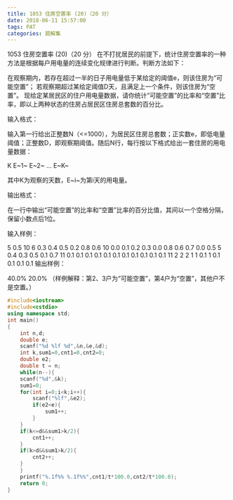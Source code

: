 ```yaml
---
title: 1053 住房空置率 (20)（20 分）
date: 2018-06-11 15:57:00
tags: PAT
categories: 题解集
---
```


1053 住房空置率 (20)（20 分）
在不打扰居民的前提下，统计住房空置率的一种方法是根据每户用电量的连续变化规律进行判断。判断方法如下：

在观察期内，若存在超过一半的日子用电量低于某给定的阈值e，则该住房为“可能空置”；
若观察期超过某给定阈值D天，且满足上一个条件，则该住房为“空置”。
现给定某居民区的住户用电量数据，请你统计“可能空置”的比率和“空置”比率，即以上两种状态的住房占居民区住房总套数的百分比。

输入格式：

输入第一行给出正整数N（<=1000），为居民区住房总套数；正实数e，即低电量阈值；正整数D，即观察期阈值。随后N行，每行按以下格式给出一套住房的用电量数据：

K E~1~ E~2~ ... E~K~

其中K为观察的天数，E~i~为第i天的用电量。

输出格式：

在一行中输出“可能空置”的比率和“空置”比率的百分比值，其间以一个空格分隔，保留小数点后1位。

输入样例：

5 0.5 10
6 0.3 0.4 0.5 0.2 0.8 0.6
10 0.0 0.1 0.2 0.3 0.0 0.8 0.6 0.7 0.0 0.5
5 0.4 0.3 0.5 0.1 0.7
11 0.1 0.1 0.1 0.1 0.1 0.1 0.1 0.1 0.1 0.1 0.1
11 2 2 2 1 1 0.1 1 0.1 0.1 0.1 0.1
输出样例：

40.0% 20.0%
（样例解释：第2、3户为“可能空置”，第4户为“空置”，其他户不是空置。）

```cpp
#include<iostream>
#include<cstdio>
using namespace std;
int main()
{
    int n,d;
    double e;
    scanf("%d %lf %d",&n,&e,&d);
    int k,sum1=0,cnt1=0,cnt2=0;
    double e2;
    double t = n;
    while(n--){
    scanf("%d",&k);
    sum1=0;
    for(int i=0;i<k;i++){
        scanf("%lf",&e2);
        if(e2<e){
            sum1++;
        }
    }
    if(k<=d&&sum1>k/2){
        cnt1++;
    }
    if(k>d&&sum1>k/2){
        cnt2++;
    }
    }
    printf("%.1f%% %.1f%%",cnt1/t*100.0,cnt2/t*100.0);
    return 0;
}

```